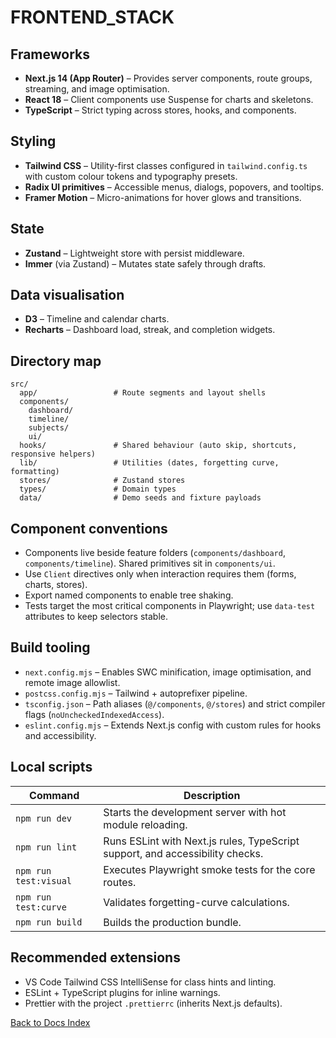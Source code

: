 # FRONTEND_STACK

## Frameworks

- **Next.js 14 (App Router)** – Provides server components, route groups, streaming, and image optimisation.
- **React 18** – Client components use Suspense for charts and skeletons.
- **TypeScript** – Strict typing across stores, hooks, and components.

## Styling

- **Tailwind CSS** – Utility-first classes configured in `tailwind.config.ts` with custom colour tokens and typography presets.
- **Radix UI primitives** – Accessible menus, dialogs, popovers, and tooltips.
- **Framer Motion** – Micro-animations for hover glows and transitions.

## State

- **Zustand** – Lightweight store with persist middleware.
- **Immer** (via Zustand) – Mutates state safely through drafts.

## Data visualisation

- **D3** – Timeline and calendar charts.
- **Recharts** – Dashboard load, streak, and completion widgets.

## Directory map

```
src/
  app/                 # Route segments and layout shells
  components/
    dashboard/
    timeline/
    subjects/
    ui/
  hooks/               # Shared behaviour (auto skip, shortcuts, responsive helpers)
  lib/                 # Utilities (dates, forgetting curve, formatting)
  stores/              # Zustand stores
  types/               # Domain types
  data/                # Demo seeds and fixture payloads
```

## Component conventions

- Components live beside feature folders (`components/dashboard`, `components/timeline`). Shared primitives sit in `components/ui`.
- Use `Client` directives only when interaction requires them (forms, charts, stores).
- Export named components to enable tree shaking.
- Tests target the most critical components in Playwright; use `data-test` attributes to keep selectors stable.

## Build tooling

- `next.config.mjs` – Enables SWC minification, image optimisation, and remote image allowlist.
- `postcss.config.mjs` – Tailwind + autoprefixer pipeline.
- `tsconfig.json` – Path aliases (`@/components`, `@/stores`) and strict compiler flags (`noUncheckedIndexedAccess`).
- `eslint.config.mjs` – Extends Next.js config with custom rules for hooks and accessibility.

## Local scripts

| Command | Description |
| --- | --- |
| `npm run dev` | Starts the development server with hot module reloading. |
| `npm run lint` | Runs ESLint with Next.js rules, TypeScript support, and accessibility checks. |
| `npm run test:visual` | Executes Playwright smoke tests for the core routes. |
| `npm run test:curve` | Validates forgetting-curve calculations. |
| `npm run build` | Builds the production bundle. |

## Recommended extensions

- VS Code Tailwind CSS IntelliSense for class hints and linting.
- ESLint + TypeScript plugins for inline warnings.
- Prettier with the project `.prettierrc` (inherits Next.js defaults).

[Back to Docs Index](../DOCS_INDEX.md)
